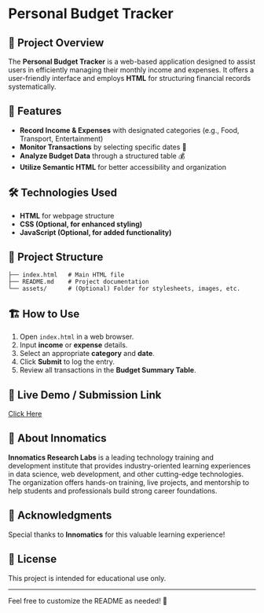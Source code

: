 # Personal Budget Tracker

## 📌 Project Overview
The **Personal Budget Tracker** is a web-based application designed to assist users in efficiently managing their monthly income and expenses. It offers a user-friendly interface and employs **HTML** for structuring financial records systematically.

## 🚀 Features
- **Record Income & Expenses** with designated categories (e.g., Food, Transport, Entertainment)
- **Monitor Transactions** by selecting specific dates 📅
- **Analyze Budget Data** through a structured table 💰
- **Utilize Semantic HTML** for better accessibility and organization

## 🛠️ Technologies Used
- **HTML** for webpage structure
- **CSS (Optional, for enhanced styling)**
- **JavaScript (Optional, for added functionality)**

## 📂 Project Structure
```
├── index.html   # Main HTML file
├── README.md    # Project documentation
└── assets/      # (Optional) Folder for stylesheets, images, etc.
```

## 🏗️ How to Use
1. Open `index.html` in a web browser.
2. Input **income** or **expense** details.
3. Select an appropriate **category** and **date**.
4. Click **Submit** to log the entry.
5. Review all transactions in the **Budget Summary Table**.

## 🔗 Live Demo / Submission Link
[Click Here](https://github.com/JustArya-Github/Personal-Budget-Tracker.git)

## 🤝 About Innomatics
**Innomatics Research Labs** is a leading technology training and development institute that provides industry-oriented learning experiences in data science, web development, and other cutting-edge technologies. The organization offers hands-on training, live projects, and mentorship to help students and professionals build strong career foundations.

## 🤝 Acknowledgments
Special thanks to **Innomatics** for this valuable learning experience!

## 📜 License
This project is intended for educational use only.

---

Feel free to customize the README as needed! 🚀
